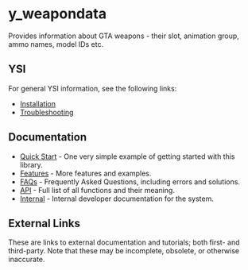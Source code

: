 # y_weapondata

Provides information about GTA weapons - their slot, animation group, ammo names, model IDs etc.

## YSI

For general YSI information, see the following links:

* [Installation](../installation.md)
* [Troubleshooting](../troubleshooting.md)

## Documentation

* [Quick Start](y_weapondata/quick-start.md) - One very simple example of getting started with this library.
* [Features](y_weapondata/features.md) - More features and examples.
* [FAQs](y_weapondata/faqs.md) - Frequently Asked Questions, including errors and solutions.
* [API](y_weapondata/api.md) - Full list of all functions and their meaning.
* [Internal](y_weapondata/internal.md) - Internal developer documentation for the system.

## External Links

These are links to external documentation and tutorials; both first- and third-party.  Note that these may be incomplete, obsolete, or otherwise inaccurate.

